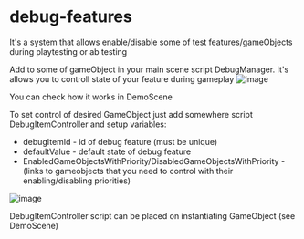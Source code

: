 # debug-features
It's a system that allows enable/disable some of test features/gameObjects during playtesting or ab testing

Add to some of gameObject in your main scene script DebugManager. It's allows you to controll state of your feature during gameplay
![image](https://user-images.githubusercontent.com/17470634/192493188-4f7c887b-273f-4d80-ada1-7ce1c4883c99.png)

You can check how it works in DemoScene

To set control of desired GameObject just add somewhere script DebugItemController and setup variables:
- debugItemId - id of debug feature (must be unique)
- defaultValue - default state of debug feature
- EnabledGameObjectsWithPriority/DisabledGameObjectsWithPriority - (links to gameobjects that you need to control with their enabling/disabling priorities)

![image](https://user-images.githubusercontent.com/17470634/192490880-ba2dd034-4c8c-4717-8713-08f375c87c16.png)

DebugItemController script can be placed on instantiating GameObject (see DemoScene)
